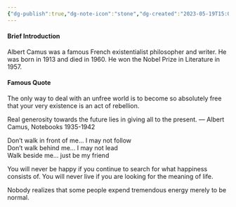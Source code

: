 ```yaml
---
{"dg-publish":true,"dg-note-icon":"stone","dg-created":"2023-05-19T15:00:00+08:00","dg-updated":"2023-05-19T15:00:00+08:00","tags":["camus","philosophers"],"dg-path":"Quote/Albert Camus.md","permalink":"/Quote/Albert Camus/","dgPassFrontmatter":true,"noteIcon":"stone","created":"2023-05-19T15:00:00+08:00","updated":"2023-05-19T15:00:00+08:00"}
---
```



#### Brief Introduction
Albert Camus was a famous French existentialist philosopher and writer. He was born in 1913 and died in 1960. He won the Nobel Prize in Literature in 1957.

#### Famous Quote
The only way to deal with an unfree world is to become so absolutely free that your very existence is an act of rebellion.

Real generosity towards the future lies in giving all to the present.
― Albert Camus, Notebooks 1935-1942

Don’t walk in front of me… I may not follow  
Don’t walk behind me… I may not lead  
Walk beside me… just be my friend

You will never be happy if you continue to search for what happiness consists of. You will never live if you are looking for the meaning of life.

Nobody realizes that some people expend tremendous energy merely to be normal.
